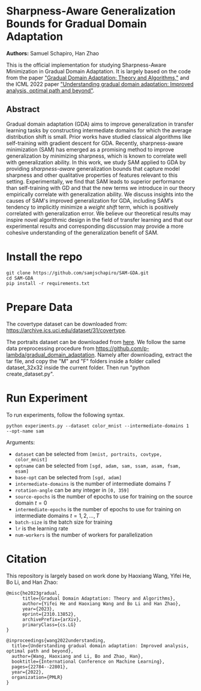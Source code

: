 # Sharpness-Aware Generalization Bounds for Gradual Domain Adaptation

**Authors:** Samuel Schapiro, Han Zhao

This is the official implementation for studying Sharpness-Aware Minimization in Gradual Domain Adaptation. It is largely based on the code from the paper ["Gradual Domain Adaptation: Theory and Algorithms,"](https://arxiv.org/abs/2310.13852) and the ICML 2022 paper ["Understanding gradual domain adaptation: Improved analysis, optimal path and beyond"](https://arxiv.org/abs/2204.08200).

## Abstract
Gradual domain adaptation (GDA) aims to improve generalization in transfer learning tasks by constructing intermediate domains for which the average distribution shift is small. Prior works have studied classical algorithms like self-training with gradient descent for GDA. Recently, sharpness-aware minimization (SAM) has emerged as a promising method to improve generalization by minimizing sharpness, which is known to correlate well with generalization ability. In this work, we study SAM applied to GDA by providing *sharpness-aware* generalization bounds that capture model sharpness and other qualitative properties of features relevant to this setting. Experimentally, we find that SAM leads to superior performance than self-training with GD and that the new terms we introduce in our theory empirically correlate with generalization ability. We discuss insights into the causes of SAM's improved generalization for GDA, including SAM's tendency to implicitly minimize a *weight shift* term, which is positively correlated with generalization error. We believe our theoretical results may inspire novel algorithmic design in the field of transfer learning and that our experimental results and corresponding discussion may provide a more cohesive understanding of the generalization benefit of SAM.

# Install the repo
```
git clone https://github.com/samjschapiro/SAM-GDA.git
cd SAM-GDA
pip install -r requirements.txt
```
# Prepare Data

The covertype dataset can be downloaded from: https://archive.ics.uci.edu/dataset/31/covertype. 

The portraits dataset can be downloaded from [here](https://www.dropbox.com/s/ubjjoo0b2wz4vgz/faces_aligned_small_mirrored_co_aligned_cropped_cleaned.tar.gz?dl=0). We follow the same data preprocessing procedure from https://github.com/p-lambda/gradual_domain_adaptation. Namely after downloading, extract the tar file, and copy the "M" and "F" folders inside a folder called dataset_32x32 inside the current folder. Then run "python create_dataset.py".

# Run Experiment
To run experiments, follow the following syntax.
```
python experiments.py --dataset color_mnist --intermediate-domains 1  --opt-name sam
```
Arguments:
- `dataset` can be selected from `[mnist, portraits, covtype, color_mnist]`
- `optname` can be selected from `[sgd, adam, sam, ssam, asam, fsam, esam]`
- `base-opt` can be selected from `[sgd, adam]`
- `intermediate-domains` is the number of intermediate domains $T$
- `rotation-angle` can be any integer in `[0, 359]`
- `source-epochs` is the number of epochs to use for training on the source domain $t = 0$
- `intermediate-epochs` is the number of epochs to use for training on intermediate domains $t = 1, 2, \dots, T$
- `batch-size` is the batch size for training
- `lr` is the learning rate
- `num-workers` is the number of workers for parallelization



# Citation

This repository is largely based on work done by Haoxiang Wang, Yifei He, Bo Li, and Han Zhao:

```
@misc{he2023gradual,
      title={Gradual Domain Adaptation: Theory and Algorithms}, 
      author={Yifei He and Haoxiang Wang and Bo Li and Han Zhao},
      year={2023},
      eprint={2310.13852},
      archivePrefix={arXiv},
      primaryClass={cs.LG}
}
```
```
@inproceedings{wang2022understanding,
  title={Understanding gradual domain adaptation: Improved analysis, optimal path and beyond},
  author={Wang, Haoxiang and Li, Bo and Zhao, Han},
  booktitle={International Conference on Machine Learning},
  pages={22784--22801},
  year={2022},
  organization={PMLR}
}
```
